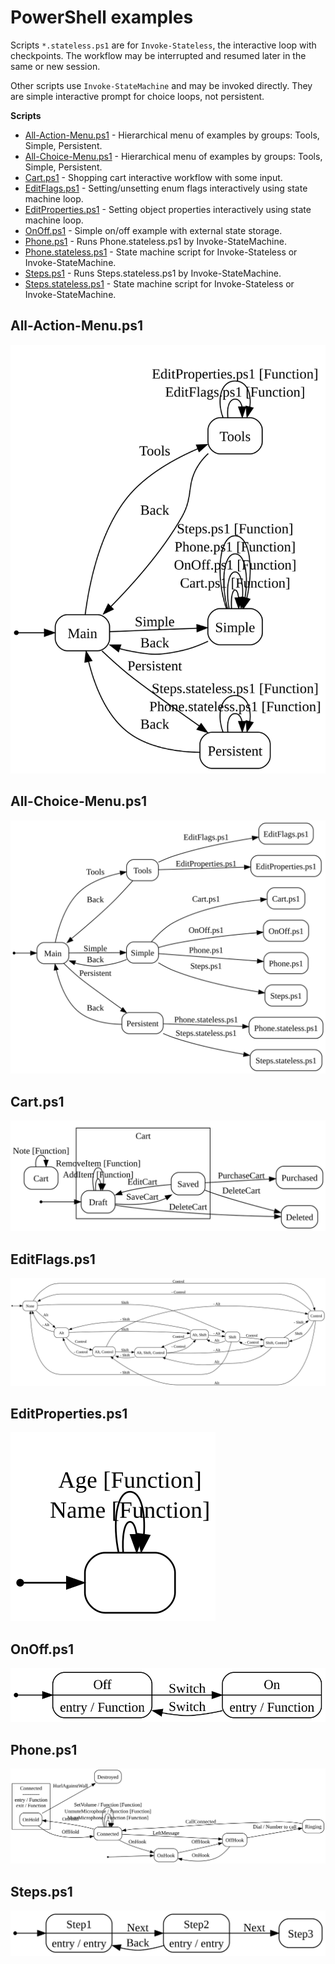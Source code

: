 <!--Generated-->
# PowerShell examples

Scripts `*.stateless.ps1` are for `Invoke-Stateless`, the interactive loop with
checkpoints. The workflow may be interrupted and resumed later in the same or
new session.

Other scripts use `Invoke-StateMachine` and may be invoked directly. They are
simple interactive prompt for choice loops, not persistent.

**Scripts**

- [All-Action-Menu.ps1](All-Action-Menu.ps1) - Hierarchical menu of examples by groups: Tools, Simple, Persistent.
- [All-Choice-Menu.ps1](All-Choice-Menu.ps1) - Hierarchical menu of examples by groups: Tools, Simple, Persistent.
- [Cart.ps1](Cart.ps1) - Shopping cart interactive workflow with some input.
- [EditFlags.ps1](EditFlags.ps1) - Setting/unsetting enum flags interactively using state machine loop.
- [EditProperties.ps1](EditProperties.ps1) - Setting object properties interactively using state machine loop.
- [OnOff.ps1](OnOff.ps1) - Simple on/off example with external state storage.
- [Phone.ps1](Phone.ps1) - Runs Phone.stateless.ps1 by Invoke-StateMachine.
- [Phone.stateless.ps1](Phone.stateless.ps1) - State machine script for Invoke-Stateless or Invoke-StateMachine.
- [Steps.ps1](Steps.ps1) - Runs Steps.stateless.ps1 by Invoke-StateMachine.
- [Steps.stateless.ps1](Steps.stateless.ps1) - State machine script for Invoke-Stateless or Invoke-StateMachine.

## All-Action-Menu.ps1
![](assets/All-Action-Menu.ps1.svg)

## All-Choice-Menu.ps1
![](assets/All-Choice-Menu.ps1.svg)

## Cart.ps1
![](assets/Cart.ps1.svg)

## EditFlags.ps1
![](assets/EditFlags.ps1.svg)

## EditProperties.ps1
![](assets/EditProperties.ps1.svg)

## OnOff.ps1
![](assets/OnOff.ps1.svg)

## Phone.ps1
![](assets/Phone.ps1.svg)

## Steps.ps1
![](assets/Steps.ps1.svg)

